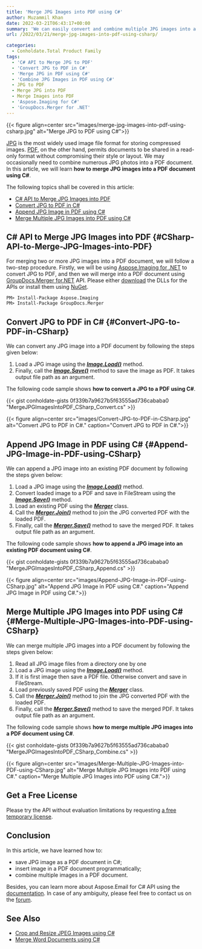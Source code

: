 ```yaml
---
title: 'Merge JPG Images into PDF using C#'
author: Muzammil Khan
date: 2022-03-21T06:43:17+00:00
summary: 'We can easily convert and combine multiple JPG images into a single PDF document programmatically in C#. In this article, you will learn **how to merge JPG images into a PDF using C#**.'
url: /2022/03/21/merge-jpg-images-into-pdf-using-csharp/

categories:
  - Conholdate.Total Product Family
tags:
  - 'C# API to Merge JPG to PDF'
  - 'Convert JPG to PDF in C#'
  - 'Merge JPG in PDF using C#'
  - 'Combine JPG Images in PDF using C#'
  - JPG to PDF
  - Merge JPG into PDF
  - Merge Images into PDF
  - 'Aspose.Imaging for C#'
  - 'GroupDocs.Merger for .NET'
---
```


{{< figure align=center src="images/merge-jpg-images-into-pdf-using-csharp.jpg" alt="Merge JPG to PDF using C#">}}
 
[JPG][1] is the most widely used image file format for storing compressed images. [PDF][2], on the other hand, permits documents to be shared in a read-only format without compromising their style or layout. We may occasionally need to combine numerous JPG photos into a PDF document. In this article, we will learn **how to merge JPG images into a PDF document using C#**.

The following topics shall be covered in this article:

  * [C# API to Merge JPG Images into PDF][3]
  * [Convert JPG to PDF in C#][4]
  * [Append JPG Image in PDF using C#][5]
  * [Merge Multiple JPG Images into PDF using C#][6]

## C# API to Merge JPG Images into PDF {#CSharp-API-to-Merge-JPG-Images-into-PDF}

For merging two or more JPG images into a PDF document, we will follow a two-step procedure. Firstly, we will be using [Aspose.Imaging for .NET][7] to convert JPG to PDF, and then we will merge into a PDF document using [GroupDocs.Merger for.NET][8] API. Please either [download][9] the DLLs for the APIs or install them using [NuGet][10].

```
PM> Install-Package Aspose.Imaging
PM> Install-Package GroupDocs.Merger
```

## Convert JPG to PDF in C# {#Convert-JPG-to-PDF-in-CSharp}

We can convert any JPG image into a PDF document by following the steps given below:

  1. Load a JPG image using the _**[Image.Load()][11]**_ method.
  2. Finally, call the _**[Image.Save()][12]**_  method to save the image as PDF. It takes output file path as an argument.

The following code sample shows **how to convert a JPG to a PDF using C#**.

{{< gist conholdate-gists 0f339b7a9627b5f63555ad736cababa0 "MergeJPGImagesIntoPDF_CSharp_Convert.cs" >}}

{{< figure align=center src="images/Convert-JPG-to-PDF-in-CSharp.jpg" alt="Convert JPG to PDF in C#." caption="Convert JPG to PDF in C#.">}}

## Append JPG Image in PDF using C# {#Append-JPG-Image-in-PDF-using-CSharp}

We can append a JPG image into an existing PDF document by following the steps given below:

  1. Load a JPG image using the _**[Image.Load()][11]**_ method.
  2. Convert loaded image to a PDF and save in FileStream using the _**[Image.Save()][13]**_  method.
  3. Load an existing PDF using the _**[Merger][14]**_ class.
  4. Call the _**[Merger.Join()][15]**_ method to join the JPG converted PDF with the loaded PDF.
  5. Finally, call the _**[Merger.Save()][16]**_  method to save the merged PDF. It takes output file path as an argument.

The following code sample shows **how to append a JPG image into an existing PDF document using C#**.

{{< gist conholdate-gists 0f339b7a9627b5f63555ad736cababa0 "MergeJPGImagesIntoPDF_CSharp_Append.cs" >}}

{{< figure align=center src="images/Append-JPG-Image-in-PDF-using-CSharp.jpg" alt="Append JPG Image in PDF using C#." caption="Append JPG Image in PDF using C#.">}}

## Merge Multiple JPG Images into PDF using C# {#Merge-Multiple-JPG-Images-into-PDF-using-CSharp}

We can merge multiple JPG images into a PDF document by following the steps given below:

  1. Read all JPG image files from a directory one by one
  2. Load a JPG image using the _**[Image.Load()][11]**_ method.
  2. If it is first image then save a PDF file. Otherwise convert and save in FileStream.
  3. Load previously saved PDF using the _**[Merger][14]**_ class.
  4. Call the _**[Merger.Join()][15]**_ method to join the JPG converted PDF with the loaded PDF.
  5. Finally, call the _**[Merger.Save()][16]**_  method to save the merged PDF. It takes output file path as an argument.

The following code sample shows **how to merge multiple JPG images into a PDF document using C#**.

{{< gist conholdate-gists 0f339b7a9627b5f63555ad736cababa0 "MergeJPGImagesIntoPDF_CSharp_Combine.cs" >}}

{{< figure align=center src="images/Merge-Multiple-JPG-Images-into-PDF-using-CSharp.jpg" alt="Merge Multiple JPG Images into PDF using C#." caption="Merge Multiple JPG Images into PDF using C#.">}}

## Get a Free License

Please try the API without evaluation limitations by requesting [a free temporary license][17].

## Conclusion

In this article, we have learned how to:
  * save JPG image as a PDF document in C#;
  * insert image in a PDF document programmatically;
  * combine multiple images in a PDF document. 
 
Besides, you can learn more about Aspose.Email for C# API using the [documentation][18]. In case of any ambiguity, please feel free to contact us on the [forum][19].

## See Also

  * [Crop and Resize JPEG Images using C#][20]
  * [Merge Word Documents using C#][21]

  [1]: https://docs.fileformat.com/image/jpeg/
  [2]: https://docs.fileformat.com/pdf/
  [3]: #CSharp-API-to-Merge-JPG-Images-into-PDF
  [4]: #Convert-JPG-to-PDF-in-CSharp
  [5]: #Append-JPG-Image-in-PDF-using-CSharp
  [6]: #Merge-Multiple-JPG-Images-into-PDF-using-CSharp
  [7]: https://products.aspose.com/imaging/net/
  [8]: https://products.groupdocs.com/merger/net/
  [9]: https://downloads.aspose.com/imaging/net
  [10]: https://www.nuget.org/packages/Aspose.Imaging/
  [11]: https://apireference.aspose.com/imaging/net/aspose.imaging.image/load/methods/2
  [12]: https://apireference.aspose.com/imaging/net/aspose.imaging.image/save/methods/3
  [13]: https://apireference.aspose.com/imaging/net/aspose.imaging.datastreamsupporter/save/methods/1
  [14]: https://apireference.groupdocs.com/merger/net/groupdocs.merger/merger
  [15]: https://apireference.groupdocs.com/merger/net/groupdocs.merger/merger/methods/join
  [16]: https://apireference.groupdocs.com/merger/net/groupdocs.merger.merger/save/methods/1
  [17]: https://purchase.conholdate.com/temporary-license
  [18]: https://docs.aspose.com/imaging/C#/
  [19]: https://forum.aspose.com/c/imaging/
  [20]: https://blog.conholdate.com/2022/01/05/crop-and-resize-jpeg-images-using-csharp/
  [21]: https://blog.conholdate.com/2021/11/19/merge-word-documents-using-csharp/